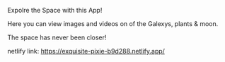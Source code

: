 Expolre the Space with this App!

Here you can view images and videos on of the Galexys, plants & moon.

The space has never been closer!


netlify link:
https://exquisite-pixie-b9d288.netlify.app/

